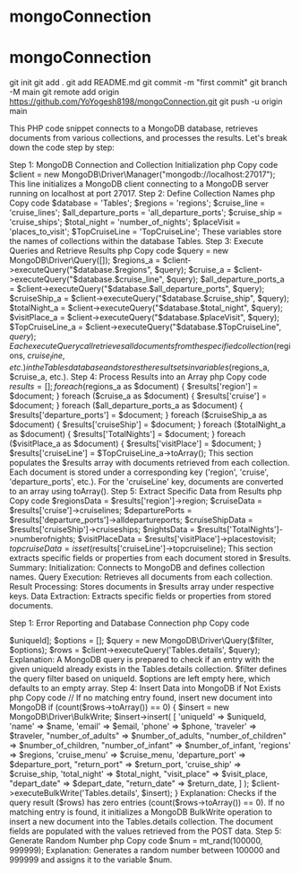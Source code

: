 # mongoConnection
# mongoConnection
git init
git add .
git add README.md
git commit -m "first commit"
git branch -M main
git remote add origin https://github.com/YoYogesh8198/mongoConnection.git
git push -u origin main




This PHP code snippet connects to a MongoDB database, retrieves documents from various collections, and processes the results. Let's break down the code step by step:

Step 1: MongoDB Connection and Collection Initialization
php
Copy code
$client = new MongoDB\Driver\Manager("mongodb://localhost:27017");
This line initializes a MongoDB client connecting to a MongoDB server running on localhost at port 27017.
Step 2: Define Collection Names
php
Copy code
$database = 'Tables';
$regions = 'regions';
$cruise_line = 'cruise_lines';
$all_departure_ports = 'all_departure_ports';
$cruise_ship = 'cruise_ships';
$total_night = 'number_of_nights';
$placeVisit = 'places_to_visit';
$TopCruiseLine = 'TopCruiseLine';
These variables store the names of collections within the database Tables.
Step 3: Execute Queries and Retrieve Results
php
Copy code
$query = new MongoDB\Driver\Query([]);
$regions_a = $client->executeQuery("$database.$regions", $query);
$cruise_a = $client->executeQuery("$database.$cruise_line", $query);
$all_departure_ports_a = $client->executeQuery("$database.$all_departure_ports", $query);
$cruiseShip_a = $client->executeQuery("$database.$cruise_ship", $query);
$totalNight_a = $client->executeQuery("$database.$total_night", $query);
$visitPlace_a = $client->executeQuery("$database.$placeVisit", $query);
$TopCruiseLine_a = $client->executeQuery("$database.$TopCruiseLine", $query);
Each executeQuery call retrieves all documents from the specified collection ($regions, $cruise_line, etc.) in the Tables database and stores the result sets in variables ($regions_a, $cruise_a, etc.).
Step 4: Process Results into an Array
php
Copy code
$results = [];
foreach ($regions_a as $document) {
    $results['region'] = $document;
}
foreach ($cruise_a as $document) {
    $results['cruise'] = $document;
}
foreach ($all_departure_ports_a as $document) {
    $results['departure_ports'] = $document;
}
foreach ($cruiseShip_a as $document) {
    $results['cruiseShip'] = $document;
}
foreach ($totalNight_a as $document) {
    $results['TotalNights'] = $document;
}
foreach ($visitPlace_a as $document) {
    $results['visitPlace'] = $document;
}
$results['cruiseLine'] = $TopCruiseLine_a->toArray();
This section populates the $results array with documents retrieved from each collection. Each document is stored under a corresponding key ('region', 'cruise', 'departure_ports', etc.). For the 'cruiseLine' key, documents are converted to an array using toArray().
Step 5: Extract Specific Data from Results
php
Copy code
$regionsData = $results['region']->region;
$cruiseData = $results['cruise']->cruiselines;
$departurePorts = $results['departure_ports']->alldepartureports;
$cruiseShipData = $results['cruiseShip']->cruiseships;
$nightsData = $results['TotalNights']->numberofnights;
$visitPlaceData = $results['visitPlace']->placestovisit;
$topcruiseData = isset($results['cruiseLine']->topcruiseline);
This section extracts specific fields or properties from each document stored in $results.
Summary:
Initialization: Connects to MongoDB and defines collection names.
Query Execution: Retrieves all documents from each collection.
Result Processing: Stores documents in $results array under respective keys.
Data Extraction: Extracts specific fields or properties from stored documents.


























Step 1: Error Reporting and Database Connection
php
Copy code
<?php
error_reporting(E_ALL);
ini_set('display_errors', 1);

// Include MongoDB connection file
include 'db.php';
Explanation:
error_reporting(E_ALL); and ini_set('display_errors', 1); ensure that all errors, warnings, and notices are displayed on the UI for debugging purposes.
include 'db.php'; includes a file (db.php) that presumably contains the MongoDB client initialization ($client).
Step 2: Handling POST Request Data
php
Copy code
if ($_SERVER['REQUEST_METHOD'] === 'POST') {
    // Retrieve POST data
    $name = $_POST['name'];
    $email = $_POST['email'];
    $phone = $_POST['phone'];
    $traveler = $_POST['traveler'];
    $number_of_adults = isset($_POST['number_of_adults']) ? $_POST['number_of_adults'] : "";
    $number_of_children = isset($_POST['number_of_children']) ? $_POST['number_of_children'] : "";
    $number_of_infant = isset($_POST['number_of_infant']) ? $_POST['number_of_infant'] : "";
    $regions = $_POST['regions'];
    $cruise_menu = $_POST['cruise_menu'];
    $departure_port = $_POST['departure_port'];
    $return_port = isset($_POST['return_port']) ? $_POST['return_port'] : "";
    $cruise_ship = $_POST['cruise_ship'];
    $total_night = $_POST['total_night'];
    $visit_place = $_POST['visit_place'];
    $depart_date = $_POST['depart_date'];
    $return_date = $_POST['return_date'];
    $uniqueId = $_POST['uniqueId'];
Explanation:
This section checks if the current request method is POST ($_SERVER['REQUEST_METHOD'] === 'POST').
It retrieves various form data submitted via POST method into respective variables ($name, $email, $phone, etc.).
It also handles cases where optional fields ($number_of_adults, $number_of_children, $number_of_infant, $return_port) may not be set using isset().
Step 3: Query MongoDB for Existing Data
php
Copy code
    // Prepare MongoDB query to check if entry already exists
    $filter = ['uniqueId' => $uniqueId];
    $options = [];
    $query = new MongoDB\Driver\Query($filter, $options);
    $rows = $client->executeQuery('Tables.details', $query);
Explanation:
A MongoDB query is prepared to check if an entry with the given uniqueId already exists in the Tables.details collection.
$filter defines the query filter based on uniqueId.
$options are left empty here, which defaults to an empty array.
Step 4: Insert Data into MongoDB if Not Exists
php
Copy code
    // If no matching entry found, insert new document into MongoDB
    if (count($rows->toArray()) == 0) {
        $insert = new MongoDB\Driver\BulkWrite;
        $insert->insert(
            [
                'uniqueId' => $uniqueId,
                'name' => $name,
                'email' => $email,
                'phone' => $phone,
                'traveler' => $traveler,
                "number_of_adults" => $number_of_adults,
                "number_of_children" => $number_of_children,
                "number_of_infant" => $number_of_infant,
                'regions' => $regions,
                'cruise_menu' => $cruise_menu,
                'departure_port' => $departure_port,
                "return_port" => $return_port,
                'cruise_ship' => $cruise_ship,
                'total_night' => $total_night,
                "visit_place" => $visit_place,
                "depart_date" => $depart_date,
                "return_date" => $return_date,
            ]
        );
        $client->executeBulkWrite('Tables.details', $insert);
    }
Explanation:
Checks if the query result ($rows) has zero entries (count($rows->toArray()) == 0).
If no matching entry is found, it initializes a MongoDB BulkWrite operation to insert a new document into the Tables.details collection.
The document fields are populated with the values retrieved from the POST data.
Step 5: Generate Random Number
php
Copy code
$num = mt_rand(100000, 999999);
Explanation:
Generates a random number between 100000 and 999999 and assigns it to the variable $num.